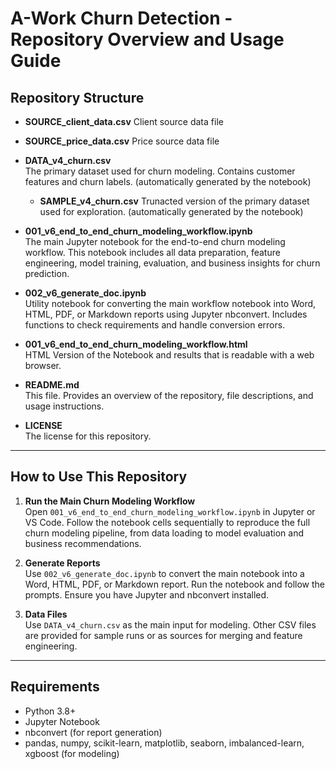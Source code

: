 # A-Work Churn Detection - Repository Overview and Usage Guide

## Repository Structure

- **SOURCE_client_data.csv**
  Client source data file

- **SOURCE_price_data.csv** 
  Price source data file

- **DATA_v4_churn.csv**  
  The primary dataset used for churn modeling. Contains customer features and churn labels. (automatically generated by the notebook)

  - **SAMPLE_v4_churn.csv**
    Trunacted version of the primary dataset used for exploration. (automatically generated by the notebook)

- **001_v6_end_to_end_churn_modeling_workflow.ipynb**  
  The main Jupyter notebook for the end-to-end churn modeling workflow. This notebook includes all data preparation, feature engineering, model training, evaluation, and business insights for churn prediction.

- **002_v6_generate_doc.ipynb**  
  Utility notebook for converting the main workflow notebook into Word, HTML, PDF, or Markdown reports using Jupyter nbconvert. Includes functions to check requirements and handle conversion errors.

- **001_v6_end_to_end_churn_modeling_workflow.html**  
  HTML Version of the Notebook and results that is readable with a web browser.

- **README.md**  
  This file. Provides an overview of the repository, file descriptions, and usage instructions.

- **LICENSE**  
  The license for this repository.

---

## How to Use This Repository

1. **Run the Main Churn Modeling Workflow**  
   Open `001_v6_end_to_end_churn_modeling_workflow.ipynb` in Jupyter or VS Code. Follow the notebook cells sequentially to reproduce the full churn modeling pipeline, from data loading to model evaluation and business recommendations.

2. **Generate Reports**  
   Use `002_v6_generate_doc.ipynb` to convert the main notebook into a Word, HTML, PDF, or Markdown report. Run the notebook and follow the prompts. Ensure you have Jupyter and nbconvert installed.

3. **Data Files**  
   Use `DATA_v4_churn.csv` as the main input for modeling. Other CSV files are provided for sample runs or as sources for merging and feature engineering.

---

## Requirements

- Python 3.8+
- Jupyter Notebook
- nbconvert (for report generation)
- pandas, numpy, scikit-learn, matplotlib, seaborn, imbalanced-learn, xgboost (for modeling)

